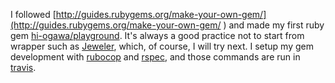 <!--
{
  "title": "Create My First Ruby Gem",
  "date": "2016-06-10T17:55:25.000Z",
  "category": "",
  "tags": [
    "ruby"
  ],
  "draft": false
}
-->

I followed [http://guides.rubygems.org/make-your-own-gem/](http://guides.rubygems.org/make-your-own-gem/ ) and made my first ruby gem [hi-ogawa/playground](https://github.com/hi-ogawa/ruby_playground).
It's always a good practice not to start from wrapper such as [Jeweler](https://github.com/technicalpickles/jeweler), which, of course, I will try next.
I setup my gem development with [rubocop](http://rspec.info/) and [rspec](https://github.com/bbatsov/rubocop), and those commands are run in [travis](https://travis-ci.org/hi-ogawa/ruby_playground).